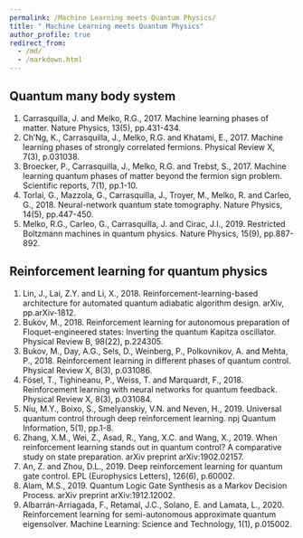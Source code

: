 ```yaml
---
permalink: /Machine Learning meets Quantum Physics/
title: " Machine Learning meets Quantum Physics"
author_profile: true
redirect_from: 
  - /md/
  - /markdown.html
---
```



## Quantum many body system
1. Carrasquilla, J. and Melko, R.G., 2017. Machine learning phases of matter. Nature Physics, 13(5), pp.431-434.
2. Ch’Ng, K., Carrasquilla, J., Melko, R.G. and Khatami, E., 2017. Machine learning phases of strongly correlated fermions. Physical Review X, 7(3), p.031038.
3. Broecker, P., Carrasquilla, J., Melko, R.G. and Trebst, S., 2017. Machine learning quantum phases of matter beyond the fermion sign problem. Scientific reports, 7(1), pp.1-10.
4. Torlai, G., Mazzola, G., Carrasquilla, J., Troyer, M., Melko, R. and Carleo, G., 2018. Neural-network quantum state tomography. Nature Physics, 14(5),   pp.447-450.
5. Melko, R.G., Carleo, G., Carrasquilla, J. and Cirac, J.I., 2019. Restricted Boltzmann machines in quantum physics. Nature Physics, 15(9), pp.887-892.


## Reinforcement learning for quantum physics
1. Lin, J., Lai, Z.Y. and Li, X., 2018. Reinforcement-learning-based architecture for automated quantum adiabatic algorithm design. arXiv, pp.arXiv-1812.
2. Bukov, M., 2018. Reinforcement learning for autonomous preparation of Floquet-engineered states: Inverting the quantum Kapitza oscillator. Physical Review B, 98(22), p.224305.
3. Bukov, M., Day, A.G., Sels, D., Weinberg, P., Polkovnikov, A. and Mehta, P., 2018. Reinforcement learning in different phases of quantum control. Physical Review X, 8(3), p.031086.
4. Fösel, T., Tighineanu, P., Weiss, T. and Marquardt, F., 2018. Reinforcement learning with neural networks for quantum feedback. Physical Review X, 8(3), p.031084.
5. Niu, M.Y., Boixo, S., Smelyanskiy, V.N. and Neven, H., 2019. Universal quantum control through deep reinforcement learning. npj Quantum Information, 5(1), pp.1-8.
6. Zhang, X.M., Wei, Z., Asad, R., Yang, X.C. and Wang, X., 2019. When reinforcement learning stands out in quantum control? A comparative study on state preparation. arXiv preprint arXiv:1902.02157.
7. An, Z. and Zhou, D.L., 2019. Deep reinforcement learning for quantum gate control. EPL (Europhysics Letters), 126(6), p.60002.
8. Alam, M.S., 2019. Quantum Logic Gate Synthesis as a Markov Decision Process. arXiv preprint arXiv:1912.12002.
9. Albarrán-Arriagada, F., Retamal, J.C., Solano, E. and Lamata, L., 2020. Reinforcement learning for semi-autonomous approximate quantum eigensolver. Machine Learning: Science and Technology, 1(1), p.015002.
